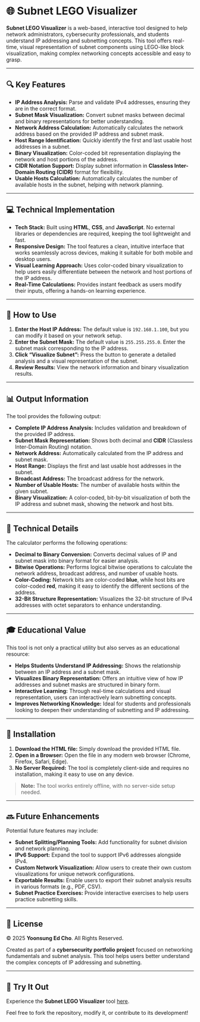 # 🌐 Subnet LEGO Visualizer

**Subnet LEGO Visualizer** is a web-based, interactive tool designed to help network administrators, cybersecurity professionals, and students understand IP addressing and subnetting concepts. This tool offers real-time, visual representation of subnet components using LEGO-like block visualization, making complex networking concepts accessible and easy to grasp.

---

## 🔍 Key Features

- **IP Address Analysis:** Parse and validate IPv4 addresses, ensuring they are in the correct format.
- **Subnet Mask Visualization:** Convert subnet masks between decimal and binary representations for better understanding.
- **Network Address Calculation:** Automatically calculates the network address based on the provided IP address and subnet mask.
- **Host Range Identification:** Quickly identify the first and last usable host addresses in a subnet.
- **Binary Visualization:** Color-coded bit representation displaying the network and host portions of the address.
- **CIDR Notation Support:** Display subnet information in **Classless Inter-Domain Routing (CIDR)** format for flexibility.
- **Usable Hosts Calculation:** Automatically calculates the number of available hosts in the subnet, helping with network planning.

---

## 💻 Technical Implementation

- **Tech Stack:** Built using **HTML**, **CSS**, and **JavaScript**. No external libraries or dependencies are required, keeping the tool lightweight and fast.
- **Responsive Design:** The tool features a clean, intuitive interface that works seamlessly across devices, making it suitable for both mobile and desktop users.
- **Visual Learning Approach:** Uses color-coded binary visualization to help users easily differentiate between the network and host portions of the IP address.
- **Real-Time Calculations:** Provides instant feedback as users modify their inputs, offering a hands-on learning experience.

---

## 🚀 How to Use

1. **Enter the Host IP Address:** The default value is `192.168.1.100`, but you can modify it based on your network setup.
2. **Enter the Subnet Mask:** The default value is `255.255.255.0`. Enter the subnet mask corresponding to the IP address.
3. **Click “Visualize Subnet”:** Press the button to generate a detailed analysis and a visual representation of the subnet.
4. **Review Results:** View the network information and binary visualization results.

---

## 📊 Output Information

The tool provides the following output:

- **Complete IP Address Analysis:** Includes validation and breakdown of the provided IP address.
- **Subnet Mask Representation:** Shows both decimal and **CIDR** (Classless Inter-Domain Routing) notation.
- **Network Address:** Automatically calculated from the IP address and subnet mask.
- **Host Range:** Displays the first and last usable host addresses in the subnet.
- **Broadcast Address:** The broadcast address for the network.
- **Number of Usable Hosts:** The number of available hosts within the given subnet.
- **Binary Visualization:** A color-coded, bit-by-bit visualization of both the IP address and subnet mask, showing the network and host bits.

---

## 🔧 Technical Details

The calculator performs the following operations:

- **Decimal to Binary Conversion:** Converts decimal values of IP and subnet mask into binary format for easier analysis.
- **Bitwise Operations:** Performs logical bitwise operations to calculate the network address, broadcast address, and number of usable hosts.
- **Color-Coding:** Network bits are color-coded **blue**, while host bits are color-coded **red**, making it easy to identify the different sections of the address.
- **32-Bit Structure Representation:** Visualizes the 32-bit structure of IPv4 addresses with octet separators to enhance understanding.

---

## 🎓 Educational Value

This tool is not only a practical utility but also serves as an educational resource:

- **Helps Students Understand IP Addressing:** Shows the relationship between an IP address and a subnet mask.
- **Visualizes Binary Representation:** Offers an intuitive view of how IP addresses and subnet masks are structured in binary form.
- **Interactive Learning:** Through real-time calculations and visual representation, users can interactively learn subnetting concepts.
- **Improves Networking Knowledge:** Ideal for students and professionals looking to deepen their understanding of subnetting and IP addressing.

---

## 💾 Installation

1. **Download the HTML file:** Simply download the provided HTML file.
2. **Open in a Browser:** Open the file in any modern web browser (Chrome, Firefox, Safari, Edge).
3. **No Server Required:** The tool is completely client-side and requires no installation, making it easy to use on any device.

> **Note:** The tool works entirely offline, with no server-side setup needed.

---

## 🔜 Future Enhancements

Potential future features may include:

- **Subnet Splitting/Planning Tools:** Add functionality for subnet division and network planning.
- **IPv6 Support:** Expand the tool to support IPv6 addresses alongside IPv4.
- **Custom Network Visualization:** Allow users to create their own custom visualizations for unique network configurations.
- **Exportable Results:** Enable users to export their subnet analysis results in various formats (e.g., PDF, CSV).
- **Subnet Practice Exercises:** Provide interactive exercises to help users practice subnetting skills.

---

## 📝 License

© 2025 **Yoonsung Ed Cho**. All Rights Reserved.

Created as part of a **cybersecurity portfolio project** focused on networking fundamentals and subnet analysis. This tool helps users better understand the complex concepts of IP addressing and subnetting.

---

## 🚀 Try It Out

Experience the **Subnet LEGO Visualizer** tool [here](https://your-deployed-link.com).

Feel free to fork the repository, modify it, or contribute to its development!
